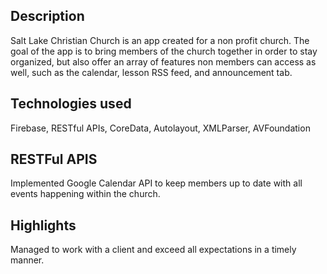 ## Description

Salt Lake Christian Church is an app created for a non profit church. The goal of the app is to bring members of the church together in order to stay organized, but also offer an array of features non members can access as well, such as the calendar, lesson RSS feed, and announcement tab. 


## Technologies used 

Firebase, RESTful APIs, CoreData, Autolayout, XMLParser, AVFoundation


## RESTFul APIS

Implemented Google Calendar API to keep members up to date with all events happening within the church. 

## Highlights

Managed to work with a client and exceed all expectations in a timely manner. 



